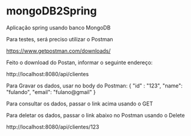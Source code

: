 # mongoDB2Spring
Aplicação spring usando banco MongoDB


Para testes, será preciso utilizar o Postman

https://www.getpostman.com/downloads/

Feito o download do Postan, informar o seguinte endereço:



http://localhost:8080/api/clientes

Para Gravar os dados, usar no body do Postman:
{
  "id" : "123",
	"name": "fulando",
	"email": "fulano@gmail"
}

Para consultar os dados, passar o link acima usando o GET


Para deletar os dados, passar o link abaixo no Postman usando o Delete

http://localhost:8080/api/clientes/123
